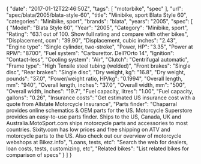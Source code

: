 {
    "date": "2017-01-12T22:46:50Z",
    "tags": [
        "motorbike",
        "spec"
    ],
    "url": "spec\/blata\/2005\/blata-style-60",
    "title": "Minibike, sport Blata Style 60",
    "categories": "Minibike, sport",
    "brands": "blata",
    "years": "2005",
    "spec": [
        {
            "Model": "Blata Style 60",
            "Year": "2005",
            "Category": "Minibike, sport",
            "Rating": "63.1 out of 100. Show full rating and compare with other bikes",
            "Displacement, ccm": "39.90",
            "Displacement, cubic inches": "2.43",
            "Engine type": "Single cylinder, two-stroke",
            "Power, HP": "3.35",
            "Power at RPM": "8700",
            "Fuel system": "Carburettor.  Dell?Orto 14",
            "Ignition": "Contact-less",
            "Cooling system": "Air",
            "Clutch": "Centrifugal automatic",
            "Frame type": "High Tensile steel tubing (welded)",
            "Front brakes": "Single disc",
            "Rear brakes": "Single disc",
            "Dry weight, kg": "16.8",
            "Dry weight, pounds": "37.0",
            "Power\/weight ratio, HP\/kg": "0.1994",
            "Overall length, mm": "940",
            "Overall length, inches": "37.0",
            "Overall width, mm": "500",
            "Overall width, inches": "19.7",
            "Fuel capacity, litres": "1.00",
            "Fuel capacity, gallons": "0.26",
            "Insurance costs": "Get estimated US insurance cost with a quote from Allstate Motorcycle Insurance",
            "Parts finder": "Chaparral provides online schematics & OEM parts for the US.   Motorcycle Superstore provides an easy-to-use parts finder. Ships to the US, Canada, UK and Australia.MotoSport.com ships motorcycle parts and accessories to most countries.    Sixity.com has low prices and free shipping on ATV and motorcycle parts to the US. Also check out our overview of motorcycle webshops at Bikez.info",
            "Loans, tests, etc": "Search the web for dealers, loan costs, tests, customizing, etc",
            "Related bikes": "List related bikes for comparison of specs"
        }
    ]
}